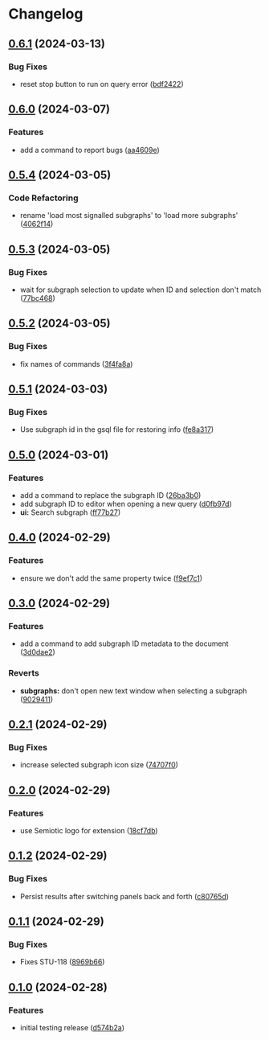 # Changelog

## [0.6.1](https://github.com/semiotic-ai/vscode-sql-studio/compare/v0.6.0...v0.6.1) (2024-03-13)


### Bug Fixes

* reset stop button to run on query error ([bdf2422](https://github.com/semiotic-ai/vscode-sql-studio/commit/bdf2422921c265f11012677a84df080f593af69d))

## [0.6.0](https://github.com/semiotic-ai/vscode-sql-studio/compare/v0.5.4...v0.6.0) (2024-03-07)


### Features

* add a command to report bugs ([aa4609e](https://github.com/semiotic-ai/vscode-sql-studio/commit/aa4609e2de10348c22133dfdd9f9a5e4a7a1c146))

## [0.5.4](https://github.com/semiotic-ai/vscode-sql-studio/compare/v0.5.3...v0.5.4) (2024-03-05)


### Code Refactoring

* rename 'load most signalled subgraphs' to 'load more subgraphs' ([4062f14](https://github.com/semiotic-ai/vscode-sql-studio/commit/4062f14d1078bfd5729d10e1f73a4bdd531ce8e5))

## [0.5.3](https://github.com/semiotic-ai/vscode-sql-studio/compare/v0.5.2...v0.5.3) (2024-03-05)


### Bug Fixes

* wait for subgraph selection to update when ID and selection don't match ([77bc468](https://github.com/semiotic-ai/vscode-sql-studio/commit/77bc468b5279e7717c99e96916f2f1c19f76109c))

## [0.5.2](https://github.com/semiotic-ai/vscode-sql-studio/compare/v0.5.1...v0.5.2) (2024-03-05)


### Bug Fixes

* fix names of commands ([3f4fa8a](https://github.com/semiotic-ai/vscode-sql-studio/commit/3f4fa8a90cc22ae50bd359e365eb140fe8c09b6b))

## [0.5.1](https://github.com/semiotic-ai/vscode-sql-studio/compare/v0.5.0...v0.5.1) (2024-03-03)


### Bug Fixes

* Use subgraph id in the gsql file for restoring info ([fe8a317](https://github.com/semiotic-ai/vscode-sql-studio/commit/fe8a3178e84b885207ecb64f803ac1cf43d17622))

## [0.5.0](https://github.com/semiotic-ai/vscode-sql-studio/compare/v0.4.0...v0.5.0) (2024-03-01)


### Features

* add a command to replace the subgraph ID ([26ba3b0](https://github.com/semiotic-ai/vscode-sql-studio/commit/26ba3b07a7f17ac060eddc362f8d1ceaeb2b88d1))
* add subgraph ID to editor when opening a new query ([d0fb97d](https://github.com/semiotic-ai/vscode-sql-studio/commit/d0fb97d06a1e0a4dbde160f0e62135b8675060c1))
* **ui:** Search subgraph ([ff77b27](https://github.com/semiotic-ai/vscode-sql-studio/commit/ff77b27c46f0eacad0ea50212581b95b1044e49a))

## [0.4.0](https://github.com/semiotic-ai/vscode-sql-studio/compare/v0.3.0...v0.4.0) (2024-02-29)


### Features

* ensure we don't add the same property twice ([f9ef7c1](https://github.com/semiotic-ai/vscode-sql-studio/commit/f9ef7c1826d5ff7234b1689302167cd3a9399dc1))

## [0.3.0](https://github.com/semiotic-ai/vscode-sql-studio/compare/v0.2.1...v0.3.0) (2024-02-29)


### Features

* add a command to add subgraph ID metadata to the document ([3d0dae2](https://github.com/semiotic-ai/vscode-sql-studio/commit/3d0dae2d2690a6b6fd726943656e116ce67fba65))


### Reverts

* **subgraphs:** don't open new text window when selecting a subgraph ([9029411](https://github.com/semiotic-ai/vscode-sql-studio/commit/9029411b32c3030fd3ebdb396a459369581c8cdd))

## [0.2.1](https://github.com/semiotic-ai/vscode-sql-studio/compare/v0.2.0...v0.2.1) (2024-02-29)


### Bug Fixes

* increase selected subgraph icon size ([74707f0](https://github.com/semiotic-ai/vscode-sql-studio/commit/74707f010bc2e11898b795eaf47d66585eef0db1))

## [0.2.0](https://github.com/semiotic-ai/vscode-sql-studio/compare/v0.1.2...v0.2.0) (2024-02-29)


### Features

* use Semiotic logo for extension ([18cf7db](https://github.com/semiotic-ai/vscode-sql-studio/commit/18cf7dbbdc289f5ac4f8f3afefefb3bc2c4b37eb))

## [0.1.2](https://github.com/semiotic-ai/vscode-sql-studio/compare/v0.1.1...v0.1.2) (2024-02-29)


### Bug Fixes

* Persist results after switching panels back and forth ([c80765d](https://github.com/semiotic-ai/vscode-sql-studio/commit/c80765d75a4b53a82ae2d928c05ab1992706df1e))

## [0.1.1](https://github.com/semiotic-ai/vscode-sql-studio/compare/v0.1.0...v0.1.1) (2024-02-29)


### Bug Fixes

* Fixes STU-118 ([8969b66](https://github.com/semiotic-ai/vscode-sql-studio/commit/8969b669795289dc6c5f8252a17403a262f4d2c1))

## [0.1.0](https://github.com/semiotic-ai/vscode-sql-studio/compare/v0.0.0...v0.1.0) (2024-02-28)


### Features

* initial testing release ([d574b2a](https://github.com/semiotic-ai/vscode-sql-studio/commit/d574b2a6f780c1885bcbaaa2890da63280912dc0))
